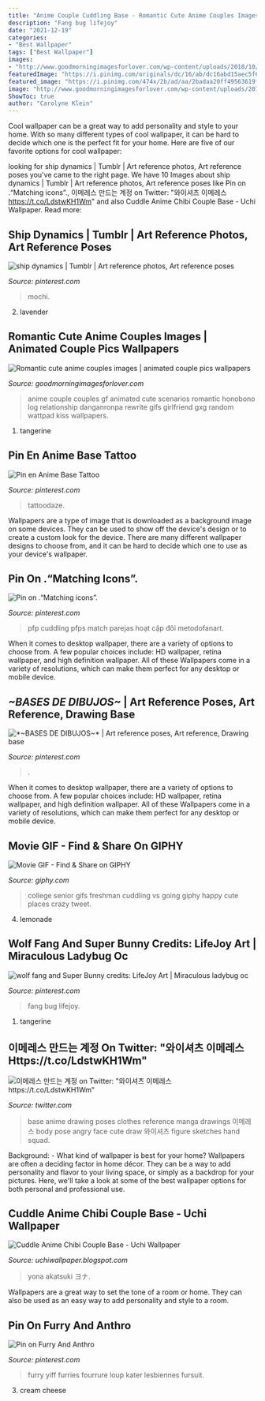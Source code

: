 ```yaml
---
title: "Anime Couple Cuddling Base - Romantic Cute Anime Couples Images"
description: "Fang bug lifejoy"
date: "2021-12-19"
categories:
- "Best Wallpaper"
tags: ["Best Wallpaper"]
images:
- "http://www.goodmorningimagesforlover.com/wp-content/uploads/2018/10/anime-relationship.gif"
featuredImage: "https://i.pinimg.com/originals/dc/16/ab/dc16abd15aec5f6cabe9c4e9f5fcc27c.jpg"
featured_image: "https://i.pinimg.com/474x/2b/ad/aa/2badaa20ff49563619f037b9abc532b8--anime-couples-hugging-couple-hugging.jpg"
image: "http://www.goodmorningimagesforlover.com/wp-content/uploads/2018/10/anime-relationship.gif"
ShowToc: true
author: "Carolyne Klein"
---
```



Cool wallpaper can be a great way to add personality and style to your home. With so many different types of cool wallpaper, it can be hard to decide which one is the perfect fit for your home. Here are five of our favorite options for cool wallpaper: 

	

		
looking for ship dynamics | Tumblr | Art reference photos, Art reference poses you've came to the right page. We have 10 Images about ship dynamics | Tumblr | Art reference photos, Art reference poses like Pin on .“Matching icons”., 이메레스 만드는 계정 on Twitter: &quot;와이셔츠 이메레스 https://t.co/LdstwKH1Wm&quot; and also Cuddle Anime Chibi Couple Base - Uchi Wallpaper. Read more:
		
    
## Ship Dynamics | Tumblr | Art Reference Photos, Art Reference Poses

<img loading=lazy src="https://i.pinimg.com/736x/dc/d5/88/dcd588ca7b25ee1283fce16b9b71c5ac.jpg" onerror="this.onerror=null;this.src='https://tse1.mm.bing.net/th?id=OIP.7r24YgnHufL7ddmKqlariwHaMP&amp;pid=15.1';" alt="ship dynamics | Tumblr | Art reference photos, Art reference poses">

_Source: pinterest.com_

>mochi. 

	

2. lavender 

    
## Romantic Cute Anime Couples Images | Animated Couple Pics Wallpapers

<img loading=lazy src="http://www.goodmorningimagesforlover.com/wp-content/uploads/2018/10/anime-relationship.gif" onerror="this.onerror=null;this.src='https://tse1.mm.bing.net/th?id=OIP.OLXc5VsQZMGmsR2sFK2UZgHaD1&amp;pid=15.1';" alt="Romantic cute anime couples images | animated couple pics wallpapers">

_Source: goodmorningimagesforlover.com_

>anime couple couples gf animated cute scenarios romantic honobono log relationship danganronpa rewrite gifs girlfriend gxg random wattpad kiss wallpapers. 

	

1. tangerine 

    
## Pin En Anime Base Tattoo

<img loading=lazy src="https://i.pinimg.com/474x/2b/ad/aa/2badaa20ff49563619f037b9abc532b8--anime-couples-hugging-couple-hugging.jpg" onerror="this.onerror=null;this.src='https://tse2.mm.bing.net/th?id=OIP.e6jbIfH7rwJgmZzEm9tgHgAAAA&amp;pid=15.1';" alt="Pin en Anime Base Tattoo">

_Source: pinterest.com_

>tattoodaze. 

	

Wallpapers are a type of image that is downloaded as a background image on some devices. They can be used to show off the device's design or to create a custom look for the device. There are many different wallpaper designs to choose from, and it can be hard to decide which one to use as your device's wallpaper.

    
## Pin On .“Matching Icons”.

<img loading=lazy src="https://i.pinimg.com/736x/f5/e9/0e/f5e90e1e6133ce0cccb68daa40db399f.jpg" onerror="this.onerror=null;this.src='https://tse2.mm.bing.net/th?id=OIP.QMaeP_yOQK2mBH3uHjzLgwHaHa&amp;pid=15.1';" alt="Pin on .“Matching icons”.">

_Source: pinterest.com_

>pfp cuddling pfps match parejas hoạt cặp đôi metodofanart. 

	

When it comes to desktop wallpaper, there are a variety of options to choose from. A few popular choices include: HD wallpaper, retina wallpaper, and high definition wallpaper. All of these Wallpapers come in a variety of resolutions, which can make them perfect for any desktop or mobile device. 

    
## *~BASES DE DIBUJOS~* | Art Reference Poses, Art Reference, Drawing Base

<img loading=lazy src="https://i.pinimg.com/736x/c0/92/f2/c092f24180eb751d324099337ef6a4c4.jpg" onerror="this.onerror=null;this.src='https://tse1.mm.bing.net/th?id=OIP.H4YBaJJt7TNCrUuqgWIcQgHaLH&amp;pid=15.1';" alt="*~BASES DE DIBUJOS~* | Art reference poses, Art reference, Drawing base">

_Source: pinterest.com_

>. 

	

When it comes to desktop wallpaper, there are a variety of options to choose from. A few popular choices include: HD wallpaper, retina wallpaper, and high definition wallpaper. All of these Wallpapers come in a variety of resolutions, which can make them perfect for any desktop or mobile device. 

    
## Movie GIF - Find &amp; Share On GIPHY

<img loading=lazy src="http://media0.giphy.com/media/Yv34hB0GKVbDa/giphy.gif" onerror="this.onerror=null;this.src='https://tse1.mm.bing.net/th?id=OIP._KY0txYNn7fST5p9DiBASwHaC9&amp;pid=15.1';" alt="Movie GIF - Find &amp; Share on GIPHY">

_Source: giphy.com_

>college senior gifs freshman cuddling vs going giphy happy cute places crazy tweet. 

	

4. lemonade 

    
## Wolf Fang And Super Bunny Credits: LifeJoy Art | Miraculous Ladybug Oc

<img loading=lazy src="https://i.pinimg.com/736x/a2/88/3e/a2883e939a5bc3e7c04df768989146c4.jpg" onerror="this.onerror=null;this.src='https://tse3.mm.bing.net/th?id=OIP.j2PVlLvBkrJ774w3tFMZ_wHaKd&amp;pid=15.1';" alt="wolf fang and Super Bunny credits: LifeJoy Art | Miraculous ladybug oc">

_Source: pinterest.com_

>fang bug lifejoy. 

	

1. tangerine 

    
## 이메레스 만드는 계정 On Twitter: &quot;와이셔츠 이메레스 Https://t.co/LdstwKH1Wm&quot;

<img loading=lazy src="https://pbs.twimg.com/media/Cd8rFOAUsAAA0TS.jpg:large" onerror="this.onerror=null;this.src='https://tse3.mm.bing.net/th?id=OIP.n1ARgFFkX5AH9gK_6ZL-2gAAAA&amp;pid=15.1';" alt="이메레스 만드는 계정 on Twitter: &quot;와이셔츠 이메레스 https://t.co/LdstwKH1Wm&quot;">

_Source: twitter.com_

>base anime drawing poses clothes reference manga drawings 이메레스 body pose angry face cute draw 와이셔츠 figure sketches hand squad. 

	

Background: - What kind of wallpaper is best for your home?
Wallpapers are often a deciding factor in home décor. They can be a way to add personality and flavor to your living space, or simply as a backdrop for your pictures. Here, we'll take a look at some of the best wallpaper options for both personal and professional use.

    
## Cuddle Anime Chibi Couple Base - Uchi Wallpaper

<img loading=lazy src="https://i.pinimg.com/originals/dc/16/ab/dc16abd15aec5f6cabe9c4e9f5fcc27c.jpg" onerror="this.onerror=null;this.src='https://tse2.mm.bing.net/th?id=OIP.qGvBNJgbtJfc6lcyjB73GAHaJ3&amp;pid=15.1';" alt="Cuddle Anime Chibi Couple Base - Uchi Wallpaper">

_Source: uchiwallpaper.blogspot.com_

>yona akatsuki ヨナ. 

	

Wallpapers are a great way to set the tone of a room or home. They can also be used as an easy way to add personality and style to a room.

    
## Pin On Furry And Anthro

<img loading=lazy src="https://i.pinimg.com/736x/7e/dc/bb/7edcbb29b548078e6f5304983a763ed1--furry-art-furries.jpg" onerror="this.onerror=null;this.src='https://tse4.mm.bing.net/th?id=OIP.Ih1keTOu-MgvbXh5gbGnsQAAAA&amp;pid=15.1';" alt="Pin on Furry And Anthro">

_Source: pinterest.com_

>furry yiff furries fourrure loup kater lesbiennes fursuit. 

	

3. cream cheese 

